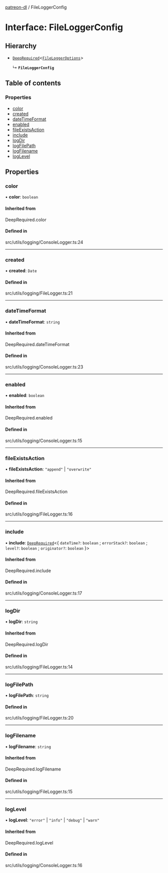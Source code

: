 [patreon-dl](../README.md) / FileLoggerConfig

# Interface: FileLoggerConfig

## Hierarchy

- [`DeepRequired`](../README.md#deeprequired)\<[`FileLoggerOptions`](FileLoggerOptions.md)\>

  ↳ **`FileLoggerConfig`**

## Table of contents

### Properties

- [color](FileLoggerConfig.md#color)
- [created](FileLoggerConfig.md#created)
- [dateTimeFormat](FileLoggerConfig.md#datetimeformat)
- [enabled](FileLoggerConfig.md#enabled)
- [fileExistsAction](FileLoggerConfig.md#fileexistsaction)
- [include](FileLoggerConfig.md#include)
- [logDir](FileLoggerConfig.md#logdir)
- [logFilePath](FileLoggerConfig.md#logfilepath)
- [logFilename](FileLoggerConfig.md#logfilename)
- [logLevel](FileLoggerConfig.md#loglevel)

## Properties

### color

• **color**: `boolean`

#### Inherited from

DeepRequired.color

#### Defined in

src/utils/logging/ConsoleLogger.ts:24

___

### created

• **created**: `Date`

#### Defined in

src/utils/logging/FileLogger.ts:21

___

### dateTimeFormat

• **dateTimeFormat**: `string`

#### Inherited from

DeepRequired.dateTimeFormat

#### Defined in

src/utils/logging/ConsoleLogger.ts:23

___

### enabled

• **enabled**: `boolean`

#### Inherited from

DeepRequired.enabled

#### Defined in

src/utils/logging/ConsoleLogger.ts:15

___

### fileExistsAction

• **fileExistsAction**: ``"append"`` \| ``"overwrite"``

#### Inherited from

DeepRequired.fileExistsAction

#### Defined in

src/utils/logging/FileLogger.ts:16

___

### include

• **include**: [`DeepRequired`](../README.md#deeprequired)\<\{ `dateTime?`: `boolean` ; `errorStack?`: `boolean` ; `level?`: `boolean` ; `originator?`: `boolean`  }\>

#### Inherited from

DeepRequired.include

#### Defined in

src/utils/logging/ConsoleLogger.ts:17

___

### logDir

• **logDir**: `string`

#### Inherited from

DeepRequired.logDir

#### Defined in

src/utils/logging/FileLogger.ts:14

___

### logFilePath

• **logFilePath**: `string`

#### Defined in

src/utils/logging/FileLogger.ts:20

___

### logFilename

• **logFilename**: `string`

#### Inherited from

DeepRequired.logFilename

#### Defined in

src/utils/logging/FileLogger.ts:15

___

### logLevel

• **logLevel**: ``"error"`` \| ``"info"`` \| ``"debug"`` \| ``"warn"``

#### Inherited from

DeepRequired.logLevel

#### Defined in

src/utils/logging/ConsoleLogger.ts:16
